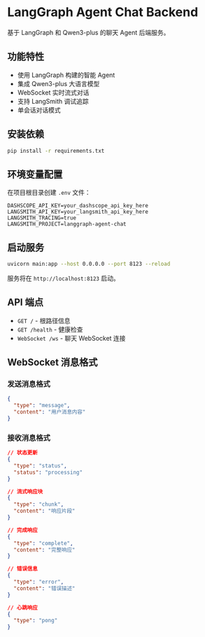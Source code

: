 # LangGraph Agent Chat Backend

基于 LangGraph 和 Qwen3-plus 的聊天 Agent 后端服务。

## 功能特性

- 使用 LangGraph 构建的智能 Agent
- 集成 Qwen3-plus 大语言模型
- WebSocket 实时流式对话
- 支持 LangSmith 调试追踪
- 单会话对话模式

## 安装依赖

```bash
pip install -r requirements.txt
```

## 环境变量配置

在项目根目录创建 `.env` 文件：

```env
DASHSCOPE_API_KEY=your_dashscope_api_key_here
LANGSMITH_API_KEY=your_langsmith_api_key_here
LANGSMITH_TRACING=true
LANGSMITH_PROJECT=langgraph-agent-chat
```

## 启动服务

```bash
uvicorn main:app --host 0.0.0.0 --port 8123 --reload
```

服务将在 `http://localhost:8123` 启动。

## API 端点

- `GET /` - 根路径信息
- `GET /health` - 健康检查
- `WebSocket /ws` - 聊天 WebSocket 连接

## WebSocket 消息格式

### 发送消息格式
```json
{
  "type": "message",
  "content": "用户消息内容"
}
```

### 接收消息格式
```json
// 状态更新
{
  "type": "status",
  "status": "processing"
}

// 流式响应块
{
  "type": "chunk",
  "content": "响应片段"
}

// 完成响应
{
  "type": "complete",
  "content": "完整响应"
}

// 错误信息
{
  "type": "error",
  "content": "错误描述"
}

// 心跳响应
{
  "type": "pong"
}
```
